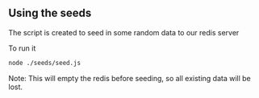 ## Using the seeds

The script is created to seed in some random data to our redis server

To run it

```bash
node ./seeds/seed.js
```

Note: This will empty the redis before seeding, so all existing data will be lost.
